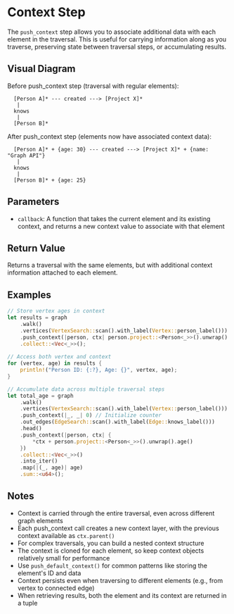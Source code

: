 # Context Step

The `push_context` step allows you to associate additional data with each element in the traversal. This is useful for carrying information along as you traverse, preserving state between traversal steps, or accumulating results.

## Visual Diagram

Before push_context step (traversal with regular elements):
```text
  [Person A]* --- created ---> [Project X]*  
   |
  knows
   |
  [Person B]*
```

After push_context step (elements now have associated context data):
```text
  [Person A]* + {age: 30} --- created ---> [Project X]* + {name: "Graph API"}
   |
  knows
   |
  [Person B]* + {age: 25}
```

## Parameters

- `callback`: A function that takes the current element and its existing context, and returns a new context value to associate with that element

## Return Value

Returns a traversal with the same elements, but with additional context information attached to each element.

## Examples

```rust
// Store vertex ages in context
let results = graph
    .walk()
    .vertices(VertexSearch::scan().with_label(Vertex::person_label()))
    .push_context(|person, ctx| person.project::<Person<_>>().unwrap().age())
    .collect::<Vec<_>>();
    
// Access both vertex and context
for (vertex, age) in results {
    println!("Person ID: {:?}, Age: {}", vertex, age);
}

// Accumulate data across multiple traversal steps
let total_age = graph
    .walk()
    .vertices(VertexSearch::scan().with_label(Vertex::person_label()))
    .push_context(|_, _| 0) // Initialize counter
    .out_edges(EdgeSearch::scan().with_label(Edge::knows_label()))
    .head()
    .push_context(|person, ctx| {
        *ctx + person.project::<Person<_>>().unwrap().age()
    })
    .collect::<Vec<_>>()
    .into_iter()
    .map(|(_, age)| age)
    .sum::<u64>();
```

## Notes

- Context is carried through the entire traversal, even across different graph elements
- Each push_context call creates a new context layer, with the previous context available as `ctx.parent()`
- For complex traversals, you can build a nested context structure
- The context is cloned for each element, so keep context objects relatively small for performance
- Use `push_default_context()` for common patterns like storing the element's ID and data
- Context persists even when traversing to different elements (e.g., from vertex to connected edge)
- When retrieving results, both the element and its context are returned in a tuple